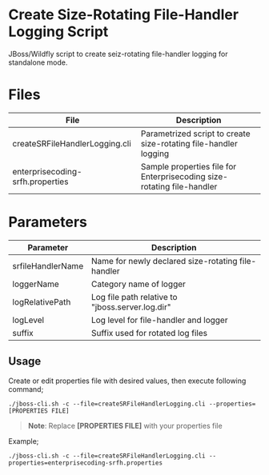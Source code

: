 # Create Size-Rotating File-Handler Logging Script

JBoss/Wildfly script to create seiz-rotating file-handler logging for standalone mode.


# Files

|              File              |                    Description                           |
|--------------------------------|----------------------------------------------------------|
| createSRFileHandlerLogging.cli   | Parametrized script to create size-rotating file-handler logging       |
| enterprisecoding-srfh.properties | Sample properties file for Enterprisecoding size-rotating file-handler |

# Parameters

|     Parameter     |                     Description                         |
|-------------------|---------------------------------------------------------|
| srfileHandlerName | Name for newly declared size-rotating file-handler  |
| loggerName        | Category name of logger                                 |
| logRelativePath   | Log file path relative to "jboss.server.log.dir"        |
| logLevel          | Log level for file-handler and logger                   |
| suffix            | Suffix used for rotated log files                       |

## Usage

Create or edit properties file with desired values, then execute following command;

    ./jboss-cli.sh -c --file=createSRFileHandlerLogging.cli --properties=[PROPERTIES FILE] 

> **Note**: Replace **[PROPERTIES FILE]** with your properties file

Example;

    ./jboss-cli.sh -c --file=createSRFileHandlerLogging.cli --properties=enterprisecoding-srfh.properties